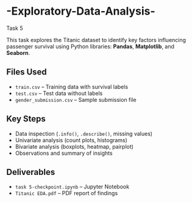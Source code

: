 # -Exploratory-Data-Analysis-
Task 5

This task explores the Titanic dataset to identify key factors influencing passenger survival using Python libraries: **Pandas**, **Matplotlib**, and **Seaborn**.

## Files Used
- `train.csv` – Training data with survival labels  
- `test.csv` – Test data without labels  
- `gender_submission.csv` – Sample submission file  

## Key Steps
- Data inspection (`.info()`, `.describe()`, missing values)
- Univariate analysis (count plots, histograms)
- Bivariate analysis (boxplots, heatmap, pairplot)
- Observations and summary of insights

## Deliverables
- `task 5-checkpoint.ipynb` – Jupyter Notebook
- `Titanic EDA.pdf` – PDF report of findings

